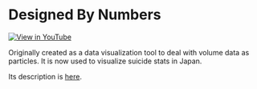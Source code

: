# Designed By Numbers
[![View in  YouTube](https://img.youtube.com/vi/2PlxlgAGDLU/0.jpg)](https://www.youtube.com/watch?v=2PlxlgAGDLU)

Originally created as a data visualization tool to deal with volume data as particles. It is now used to visualize suicide stats in Japan.

Its description is [here](http://ayumu-nagamatsu.com/works/designed-by-numbers/).
